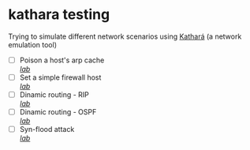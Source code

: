 # kathara testing
Trying to simulate different network scenarios using [Kathará](https://www.kathara.org/) (a network emulation tool)

- [ ] Poison a host's arp cache<br>[_lab_](https://github.com/mariocuomo/kathara-testing/tree/main/labs/arp_poisoning)
- [ ] Set a simple firewall host<br>[_lab_](https://github.com/mariocuomo/kathara-testing/tree/main/labs/firewall_on_host)
- [ ] Dinamic routing - RIP<br>[_lab_](https://github.com/mariocuomo/kathara-testing/tree/main/labs/routing_information_protocol_RIP)
- [ ] Dinamic routing - OSPF<br>[_lab_](https://github.com/mariocuomo/kathara-testing/tree/main/labs/routing_information_protocol_OSPF)
- [ ] Syn-flood attack<br>[_lab_](https://github.com/mariocuomo/kathara-testing/tree/main/labs/syn_flood) 
